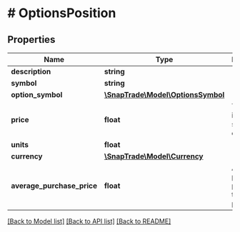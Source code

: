 # # OptionsPosition

## Properties

Name | Type | Description | Notes
------------ | ------------- | ------------- | -------------
**description** | **string** |  | [optional]
**symbol** | **string** |  | [optional]
**option_symbol** | [**\SnapTrade\Model\OptionsSymbol**](OptionsSymbol.md) |  | [optional]
**price** | **float** | Trade Price if limit or stop limit order | [optional]
**units** | **float** |  | [optional]
**currency** | [**\SnapTrade\Model\Currency**](Currency.md) |  | [optional]
**average_purchase_price** | **float** | Average purchase price for this position | [optional]

[[Back to Model list]](../../README.md#models) [[Back to API list]](../../README.md#endpoints) [[Back to README]](../../README.md)
